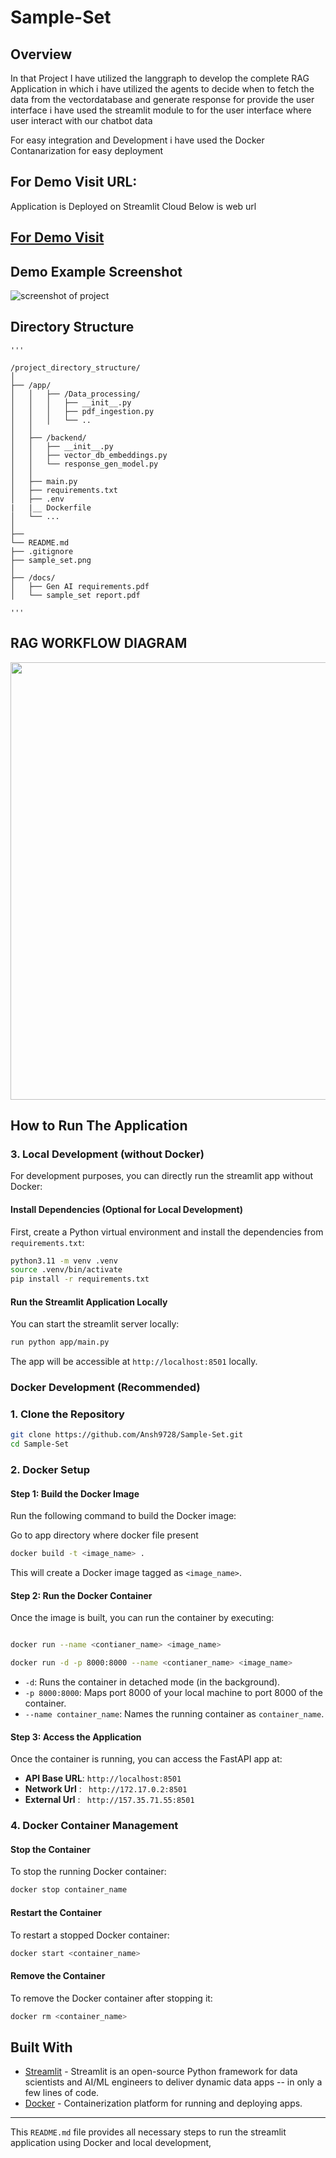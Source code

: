 # Sample-Set

## Overview

<p>In that Project I have utilized the langgraph to develop the complete RAG Application in which i have utilized the agents to decide when to fetch the data from the vectordatabase and generate response for provide the user interface i have used the streamlit module to for the user interface where user interact with our chatbot data

For easy integration and Development i have used the Docker Contanarization for easy deployment 
</p>

## For Demo Visit URL: 

Application is Deployed on Streamlit Cloud Below is web url

## <a href = "https://samplesetrag.streamlit.app/">For Demo Visit</a>


## Demo Example Screenshot

<img src="sample_set.png" alt="screenshot of project"/>

## Directory Structure

    '''

    /project_directory_structure/
    │
    ├── /app/            
    │   │   ├── /Data_processing/    
    │   │   │   ├── __init__.py
    │   │   │   ├── pdf_ingestion.py
    │   │   │   └── ..                 
    │   │
    │   ├── /backend/             
    │   │   ├── __init__.py
    │   │   ├── vector_db_embeddings.py
    │   │   └── response_gen_model.py                        
    │   │
    │   ├── main.py              
    │   ├── requirements.txt      
    │   ├── .env
    |   |__ Dockerfile                   
    │   └── ...                                   
    │                
    ├──            
    └── README.md
    ├── .gitignore
    ├── sample_set.png
    │
    ├── /docs/                 
    │   ├── Gen AI requirements.pdf           
    │   └── sample_set report.pdf             
    
    '''

## RAG WORKFLOW DIAGRAM

<img src="https://github.com/user-attachments/assets/1b612a0b-59e1-4b67-bf1b-bd9740e792da" width="700" />


## How to Run The Application


### 3. Local Development (without Docker)

For development purposes, you can directly run the streamlit app without Docker:

#### Install Dependencies (Optional for Local Development)

First, create a Python virtual environment and install the dependencies from `requirements.txt`:

```bash
python3.11 -m venv .venv
source .venv/bin/activate
pip install -r requirements.txt
```

#### Run the Streamlit Application Locally

You can start the streamlit server locally:

```bash
run python app/main.py
```

The app will be accessible at `http://localhost:8501` locally.


### Docker  Development (Recommended)

### 1. Clone the Repository

```bash
git clone https://github.com/Ansh9728/Sample-Set.git
cd Sample-Set
```

### 2. Docker Setup

#### Step 1: Build the Docker Image

Run the following command to build the Docker image:

Go to app directory where docker file present
```bash
docker build -t <image_name> .
```

This will create a Docker image tagged as `<image_name>`.

#### Step 2: Run the Docker Container

Once the image is built, you can run the container by executing:

```bash

docker run --name <contianer_name> <image_name>

docker run -d -p 8000:8000 --name <contianer_name> <image_name>
```

- `-d`: Runs the container in detached mode (in the background).
- `-p 8000:8000`: Maps port 8000 of your local machine to port 8000 of the container.
- `--name container_name`: Names the running container as `container_name`.

#### Step 3: Access the Application

Once the container is running, you can access the FastAPI app at:

- **API Base URL**: `http://localhost:8501`
- **Network Url** : ` http://172.17.0.2:8501`
- **External Url** : ` http://157.35.71.55:8501`

### 4. Docker Container Management

#### Stop the Container

To stop the running Docker container:

```bash
docker stop container_name
```

#### Restart the Container

To restart a stopped Docker container:

```bash
docker start <container_name>
```

#### Remove the Container

To remove the Docker container after stopping it:

```bash
docker rm <container_name>
```


## Built With

- [Streamlit](https://streamlit.io/) - Streamlit is an open-source Python framework for data scientists and AI/ML engineers to deliver dynamic data apps -- in only a few lines of code.
- [Docker](https://www.docker.com/) - Containerization platform for running and deploying apps.

---

This `README.md` file provides all necessary steps to run the streamlit application using Docker and local development, 
